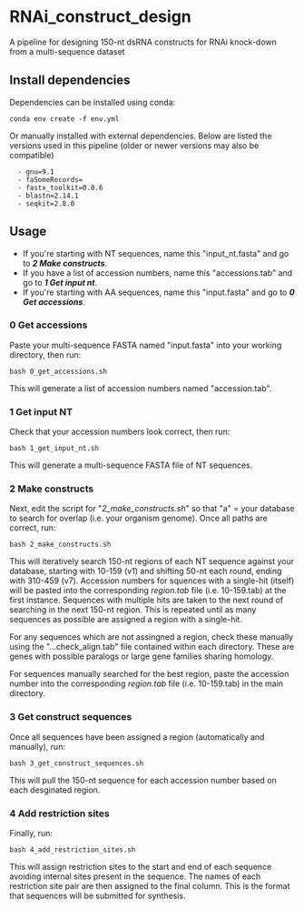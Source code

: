 # RNAi_construct_design
A pipeline for designing 150-nt dsRNA constructs for RNAi knock-down from a multi-sequence dataset

## Install dependencies
Dependencies can be installed using conda:

`conda env create -f env.yml`

Or manually installed with external dependencies. Below are listed the versions used in this pipeline (older or newer versions may also be compatible)

```
  - gnu=9.1
  - faSomeRecords=
  - fastx_toolkit=0.0.6
  - blastn=2.14.1
  - seqkit=2.8.0
```

## Usage

- If you're starting with NT sequences, name this "input_nt.fasta" and go to _**2 Make constructs**_.
- If you have a list of accession numbers, name this "accessions.tab" and go to _**1 Get input nt**_.
- If you're starting with AA sequences, name this "input.fasta" and go to _**0 Get accessions**_.
  
### 0 Get accessions 

Paste your multi-sequence FASTA named "input.fasta" into your working directory, then run:

` bash 0_get_accessions.sh `

This will generate a list of accession numbers named "accession.tab". 

### 1 Get input NT

Check that your accession numbers look correct, then run:

` bash 1_get_input_nt.sh `

This will generate a multi-sequence FASTA file of NT sequences. 

### 2 Make constructs

Next, edit the script for "_2_make_constructs.sh_" so that "a" = your database to search for overlap (i.e. your organism genome). Once all paths are correct, run:

` bash 2_make_constructs.sh `

This will iteratively search 150-nt regions of each NT sequence against your database, starting with 10-159 (v1) and shifting 50-nt each round, ending with 310-459 (v7). Accession numbers for squences with a single-hit (itself) will be pasted into the corresponding _region.tab_ file (i.e. 10-159.tab) at the first instance. Sequences with multiple hits are taken to the next round of searching in the next 150-nt region. This is repeated until as many sequences as possible are assigned a region with a single-hit. 

For any sequences which are not assingned a region, check these manually using the "...check_align.tab" file contained within each directory. These are genes with possible paralogs or large gene families sharing homology.

For sequences manually searched for the best region, paste the accession number into the corresponding _region.tab_ file (i.e. 10-159.tab) in the main directory. 

### 3 Get construct sequences

Once all sequences have been assigned a region (automatically and manually), run:

` bash 3_get_construct_sequences.sh `

This will pull the 150-nt sequence for each accession number based on each desginated region. 

### 4 Add restriction sites

Finally, run:

` bash 4_add_restriction_sites.sh `

This will assign restriction sites to the start and end of each sequence avoiding internal sites present in the sequence. The names of each restriction site pair are then assigned to the final column. This is the format that sequences will be submitted for synthesis. 
